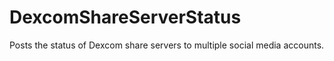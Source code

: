 # DexcomShareServerStatus
Posts the status of Dexcom share servers to multiple social media accounts. 
